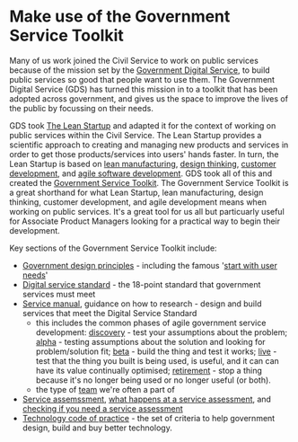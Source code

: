 # Make use of the Government Service Toolkit

Many of us work joined the Civil Service to work on public services because of the mission set by the [Government Digital Service](https://gds.blog.gov.uk/), to build public services so good that people want to use them.
The Government Digital Service (GDS) has turned this mission in to a toolkit that has been adopted across government, and gives us the space to improve the lives of the public by focussing on their needs.

GDS took [The Lean Startup](http://theleanstartup.com/principles) and adapted it for the context of working on public services within the Civil Service. The Lean Startup provides a scientific approach to creating and managing new products and services in order to get those products/services into users' hands faster. In turn, the Lean Startup is based on [lean manufacturing](https://en.wikipedia.org/wiki/Lean_manufacturing), [design thinking](https://en.wikipedia.org/wiki/Design_thinking), [customer development](https://en.wikipedia.org/wiki/Customer_development), and [agile software development](http://agilemanifesto.org/).
GDS took all of this and created the [Government Service Toolkit](https://www.gov.uk/service-toolkit). The Government Service Toolkit is a great shorthand for what Lean Startup, lean manufacturing, design thinking, customer development, and agile development means when working on public services. It's a great tool for us all but particuarly useful for Associate Product Managers looking for a practical way to begin their development.

Key sections of the Government Service Toolkit include:

- [Government design principles](https://www.gov.uk/guidance/government-design-principles) - including the famous '[start with user needs](https://www.gov.uk/guidance/government-design-principles#start-with-user-needs)'
- [Digital service standard](https://www.gov.uk/service-manual/service-standard) - the 18-point standard that government services must meet
- [Service manual](https://www.gov.uk/service-manual), guidance on how to research - design and build services that meet the Digital Service Standard
    - this includes the common phases of agile government service development: [discovery](https://www.gov.uk/service-manual/agile-delivery/how-the-discovery-phase-works) - test your assumptions about the problem; [alpha](https://www.gov.uk/service-manual/agile-delivery/how-the-alpha-phase-works) - testing assumptions about the solution and looking for problem/solution fit; [beta](https://www.gov.uk/service-manual/agile-delivery/how-the-beta-phase-works) - build the thing and test it works; [live](https://www.gov.uk/service-manual/agile-delivery/how-the-live-phase-works) - test that the thing you built is being used, is useful, and it can can have its value continually optimised; [retirement](https://www.gov.uk/service-manual/agile-delivery/retiring-your-service) - stop a thing because it's no longer being used or no longer useful (or both).
    - the type of [team](https://www.gov.uk/service-manual/the-team) we're often a part of
- [Service assemssment](https://www.gov.uk/service-manual/service-assessments), [what happens at a service assessment](https://www.gov.uk/service-manual/service-assessments/how-service-assessments-work), and [checking if you need a service assessment](https://www.gov.uk/service-manual/service-assessments/check-if-you-need-a-service-assessment)
- [Technology code of practice](https://www.gov.uk/government/publications/technology-code-of-practice/technology-code-of-practice) - the set of criteria to help government design, build and buy better technology.
